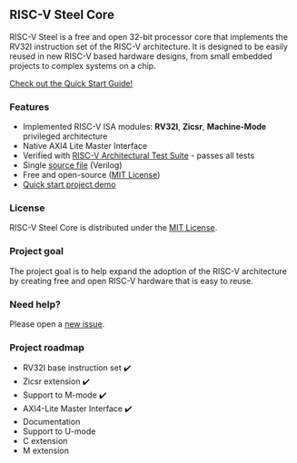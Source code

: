 ## RISC-V Steel Core

RISC-V Steel is a free and open 32-bit processor core that implements the RV32I instruction set of the RISC-V architecture. It is designed to be easily reused in new RISC-V based hardware designs, from small embedded projects to complex systems on a chip.

[Check out the Quick Start Guide!](https://riscv-steel.github.io/riscv-steel-core/quick-start-guide/)

### Features

- Implemented RISC-V ISA modules: **RV32I**, **Zicsr**, **Machine-Mode** privileged architecture
- Native AXI4 Lite Master Interface
- Verified with [RISC-V Architectural Test Suite](https://github.com/riscv-non-isa/riscv-arch-test) - passes all tests
- Single [source file](../riscv-steel-core.v) (Verilog)
- Free and open-source ([MIT License](../LICENSE))
- [Quick start project demo](https://riscv-steel.github.io/riscv-steel-core/getting-started/)

### License

RISC-V Steel Core is distributed under the [MIT License](../LICENSE).

### Project goal

The project goal is to help expand the adoption of the RISC-V architecture by creating free and open RISC-V hardware that is easy to reuse.

### Need help?

Please open a [new issue](https://github.com/riscv-steel/riscv-steel-core/issues).

### Project roadmap

- RV32I base instruction set ✔️
- Zicsr extension ✔️
- Support to M-mode ✔️
- AXI4-Lite Master Interface ✔️
- Documentation
- Support to U-mode
- C extension
- M extension
